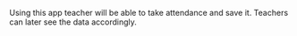 Using this app teacher will be able to take attendance and save it. Teachers can later see the data accordingly.
